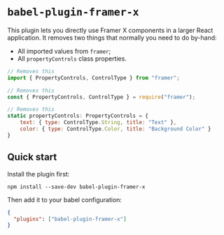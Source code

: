 # `babel-plugin-framer-x`

This plugin lets you directly use Framer X components in a larger React application. It removes two things that normally you need to do by-hand:

- All imported values from `framer`;
- All `propertyControls` class properties.

```javascript
// Removes this
import { PropertyControls, ControlType } from "framer";

// Removes this
const { PropertyControls, ControlType } = require("framer");

// Removes this
static propertyControls: PropertyControls = {
    text: { type: ControlType.String, title: "Text" },
    color: { type: ControlType.Color, title: "Background Color" }
}
```

## Quick start

Install the plugin first:

```
npm install --save-dev babel-plugin-framer-x
```

Then add it to your babel configuration:

```JSON
{
  "plugins": ["babel-plugin-framer-x"]
}
```
